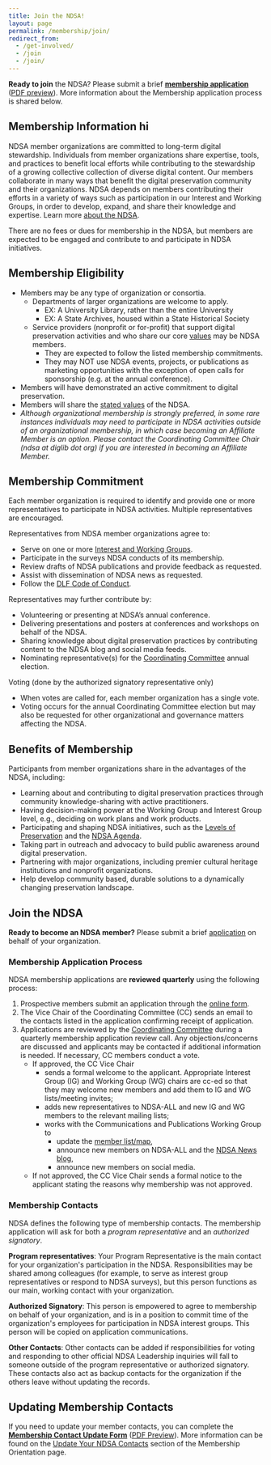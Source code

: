 ```yaml
---
title: Join the NDSA!
layout: page
permalink: /membership/join/
redirect_from:
  - /get-involved/
  - /join
  - /join/
---
```

**Ready to join** the NDSA? Please submit a brief **[membership application](https://docs.google.com/forms/d/1hcndPYdqRjcTyaq0dP3uZZzg2nKG35mC6xUZIBl9e_U/viewform)** ([PDF preview](/documents/ndsaMembershipApplication_2021-09-27.pdf)). More information about the Membership application process is shared below.  
## Membership Information hi
NDSA member organizations are committed to long-term digital stewardship. Individuals from member organizations share expertise, tools, and practices to benefit local efforts while contributing to the stewardship of a growing collective collection of diverse digital content. Our members collaborate in many ways that benefit the digital preservation community and their organizations. NDSA depends on members contributing their efforts in a variety of ways such as participation in our Interest and Working Groups, in order to develop, expand, and share their knowledge and expertise. Learn more [about the NDSA](/about/).

There are no fees or dues for membership in the NDSA, but members are expected to be engaged and contribute to and participate in NDSA initiatives.
## Membership Eligibility
- Members may be any type of organization or consortia.
  - Departments of larger organizations are welcome to apply.
    - EX: A University Library, rather than the entire University
    - EX: A State Archives, housed within a State Historical Society
  - Service providers (nonprofit or for-profit) that support digital preservation activities and who share our core [values](/values/) may be NDSA members. 
    - They are expected to follow the listed membership commitments.  
    - They may NOT use NDSA events, projects, or publications as marketing opportunities with the exception of open calls for sponsorship (e.g. at  the annual conference).  
- Members will have demonstrated an active commitment to digital preservation.
- Members will share the [stated values](/values/) of the NDSA.
- *Although organizational membership is strongly preferred, in some rare instances individuals may need to participate in NDSA activities outside of an organizational membership, in which case becoming an Affiliate Member is an option. Please contact the Coordinating Committee Chair (ndsa at diglib dot org) if you are interested in becoming an Affiliate Member.*

## Membership Commitment
Each member organization is required to identify and provide one or more representatives to participate in NDSA activities.  Multiple representatives are encouraged. 

Representatives from NDSA member organizations agree to:
- Serve on one or more [Interest and Working Groups](/working-groups/).
- Participate in the surveys NDSA conducts of its membership.
- Review drafts of NDSA publications and provide feedback as requested.
- Assist with dissemination of NDSA news as requested.
- Follow the [DLF Code of Conduct](https://www.diglib.org/about/code-of-conduct/).

Representatives may further contribute by:
- Volunteering or presenting at NDSA’s annual conference.  
- Delivering presentations and posters at conferences and workshops on behalf of the NDSA.
- Sharing knowledge about digital preservation practices by contributing content to the NDSA blog and social media feeds.
- Nominating representative(s) for the [Coordinating Committee](/leadership/) annual election.

Voting (done by the authorized signatory representative only)
- When votes are called for, each member organization has a single vote.  
- Voting occurs for the annual Coordinating Committee election but may also be requested for other organizational and governance matters affecting the NDSA.
  
## Benefits of Membership
Participants from member organizations share in the advantages of the NDSA, including:
- Learning about and contributing to digital preservation practices through community knowledge-sharing with active practitioners. 
- Having decision-making power at the Working Group and Interest Group level, e.g., deciding on work plans and work products.
- Participating and shaping NDSA initiatives, such as the [Levels of Preservation](/activities/levels-of-digital-preservation/) and the [NDSA Agenda](/national-agenda/).  
- Taking part in outreach and advocacy to build public awareness around digital preservation.
- Partnering with major organizations, including premier cultural heritage institutions and nonprofit organizations.
- Help develop community based, durable solutions to a dynamically changing preservation landscape. 
  
## Join the NDSA
**Ready to become an NDSA member?** Please submit a brief [ application](https://docs.google.com/forms/d/1hcndPYdqRjcTyaq0dP3uZZzg2nKG35mC6xUZIBl9e_U/viewform) on behalf of your organization.

### Membership Application Process
NDSA membership applications are **reviewed quarterly** using the following process:

1. Prospective members submit an application through the [online form](https://docs.google.com/forms/d/e/1FAIpQLScAtyX61Rmnp0uxB7daaqnKEVSbgip2C7nO92C9Ybzox7LpEw/viewform).
2. The Vice Chair of the Coordinating Committee (CC) sends an email to the contacts listed in the application confirming receipt of application. 
3. Applications are reviewed by the [Coordinating Committee](https://ndsa.org/about/leadership/) during a quarterly membership application review call. Any objections/concerns are discussed and applicants may be contacted if additional information is needed. If necessary, CC members conduct a vote.
   - If approved, the CC Vice Chair 
     - sends a formal welcome to the applicant. Appropriate Interest Group (IG) and Working Group (WG) chairs are cc-ed so that they may welcome new members and add them to IG and WG lists/meeting invites;
     - adds new representatives to NDSA-ALL and new IG and WG members to the relevant mailing lists;
     - works with the Communications and Publications Working Group to
       - update the [member list/map](https://ndsa.org/membership/members/),
       - announce new members on NDSA-ALL and the [NDSA News blog](https://ndsa.org/news/),
       - announce new members on social media.
   - If not approved, the CC Vice Chair sends a formal notice to the applicant stating the reasons why membership was not approved.

### Membership Contacts[](#membership-contacts)
NDSA defines the following type of membership contacts. The membership application will ask for both a *program representative* and an *authorized signatory*.

**Program representatives**: Your Program Representative is the main contact for your organization's participation in the NDSA. Responsibilities may be shared among colleagues (for example, to serve as interest group representatives or respond to NDSA surveys), but this person functions as our main, working contact with your organization.

**Authorized Signatory**: This person is empowered to agree to membership on behalf of your organization, and is in a position to commit time of the organization's employees for participation in NDSA interest groups. This person will be copied on application communications.

**Other Contacts**: Other contacts can be added if responsibilities for voting and responding to other official NDSA Leadership inquiries will fall to someone outside of the program representative or authorized signatory.  These contacts also act as backup contacts for the organization if the others leave without updating the records.  

## Updating Membership Contacts
If you need to update your member contacts, you can complete the [**Membership Contact Update Form**](https://forms.gle/C7YiS13xVDfsyM9Z6) ([PDF Preview](/documents/NDSA_MembershipContacts_UpdateForm.pdf)).  More information can be found on the [Update Your NDSA Contacts](https://ndsa.org/membership/orientation/#update-your-ndsa-contacts) section of the Membership Orientation page.